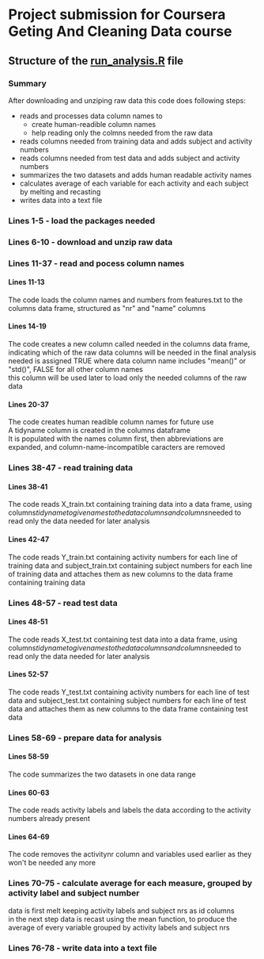 # Project submission for Coursera Geting And Cleaning Data course

## Structure of the [run_analysis.R](https://github.com/barasztamas/GetingAndCleaning/blob/master/run_analysis.R) file

### Summary

After downloading and unziping raw data this code does following steps:
* reads and processes data column names to
  + create human-readible column names
  + help reading only the colmns needed from the raw data
* reads columns needed from training data and adds subject and activity numbers
* reads columns needed from test data and adds subject and activity numbers
* summarizes the two datasets and adds human readable activity names
* calculates average of each variable for each activity and each subject by melting and recasting
* writes data into a text file

### Lines 1-5 - load the packages needed

### Lines 6-10 - download and unzip raw data

### Lines 11-37 - read and pocess column names

#### Lines 11-13

The code loads the column names and numbers from features.txt to the columns data frame, structured as "nr" and "name" columns

#### Lines 14-19

The code creates a new column called needed in the columns data frame, indicating which of the raw data columns will be needed in the final analysis  
needed is assigned TRUE where data column name includes "mean()" or "std()", FALSE for all other column names  
this column will be used later to load only the needed columns of the raw data  

#### Lines 20-37

The code creates human readible column names for future use  
A tidyname column is created in the columns dataframe  
It is populated with the names column first, then abbreviations are expanded, and column-name-incompatible caracters are removed  

### Lines 38-47 - read training data

#### Lines 38-41

The code reads X_train.txt containing training data into a data frame, using columns$tidyname to give names to the data columns and columns$needed to read only the data needed for later analysis  

#### Lines 42-47

The code reads Y_train.txt containing activity numbers for each line of training data and subject_train.txt containing subject numbers for each line of training data and attaches them as new columns to the data frame containing training data

### Lines 48-57 - read test data

#### Lines 48-51

The code reads X_test.txt containing test data into a data frame, using columns$tidyname to give names to the data columns and columns$needed to read only the data needed for later analysis  

#### Lines 52-57

The code reads Y_test.txt containing activity numbers for each line of test data and subject_test.txt containing subject numbers for each line of test data and attaches them as new columns to the data frame containing test data

### Lines 58-69 - prepare data for analysis

#### Lines 58-59

The code summarizes the two datasets in one data range

#### Lines 60-63

The code reads activity labels and labels the data according to the activity numbers already present

#### Lines 64-69

The code removes the activitynr column and variables used earlier as they won't be needed any more

### Lines 70-75 - calculate average for each measure, grouped by activity label and subject number

data is first melt keeping activity labels and subject nrs as id columns  
in the next step data is recast using the mean function, to produce the average of every variable grouped by activity labels and subject nrs

### Lines 76-78 - write data into a text file
